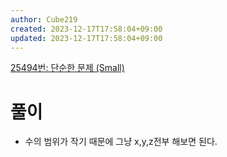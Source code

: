 ```yaml
---
author: Cube219
created: 2023-12-17T17:58:04+09:00
updated: 2023-12-17T17:58:04+09:00
---
```


[25494번: 단순한 문제 (Small)](https://www.acmicpc.net/problem/25494)

# 풀이

* 수의 범위가 작기 때문에 그냥 x,y,z전부 해보면 된다.
